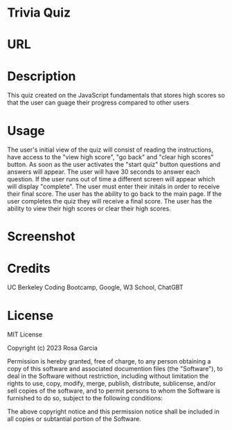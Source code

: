 # Trivia Quiz

# URL

# Description
This quiz created on the JavaScript fundamentals that stores high scores
so that the user can guage their progress compared to other users

# Usage
The user's initial view of the quiz will consist of reading the instructions, have access to the "view high score", "go back" and "clear high scores" button. As soon as the user activates the "start quiz" button questions and answers will appear. The user will have 30 seconds to answer each question. If the user runs out of time a different screen will appear which will display "complete". The user must enter their initals in order to receive their final score. The user has the ability to go back to the main page. If the user completes the quiz they will receive a final score. The user has the ability to view their high scores or clear their high scores.

# Screenshot


# Credits
UC Berkeley Coding Bootcamp, Google, W3 School, ChatGBT

# License
MIT License

Copyright (c) 2023 Rosa Garcia

Permission is hereby granted, free of charge, to any person obtaining a copy of this software and associated documention files (the "Software"), to deal in the Software without restriction, including without limitation the rights to use, copy, modify, merge, publish, distribute, sublicense, and/or sell copies of the software, and to permit persons to whom the Software is furnished to do so, subject to the following conditions:

The above copyright notice and this permission notice shall be included in all copies or subtantial portion of the Software.